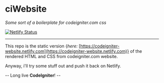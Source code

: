 # ciWebsite
*Some sort of a boilerplate for codeigniter.com css*

[![Netlify Status](https://api.netlify.com/api/v1/badges/61d27498-9558-4c69-b281-96892cc1c0c4/deploy-status)](https://app.netlify.com/sites/codeigniter-website/deploys)

---

This repo is the static version {*here:* [https://codeigniter-website.netlify.com](https://codeigniter-website.netlify.com)} of the rendered HTML and CSS from codeigniter.com website. 

Anyway, i'll try some stuff out and push it back on Netlify.

-- Long live **CodeIgniter**! --
